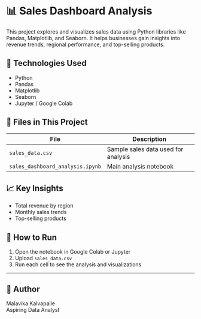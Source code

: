 # 📊 Sales Dashboard Analysis

This project explores and visualizes sales data using Python libraries like Pandas, Matplotlib, and Seaborn. It helps businesses gain insights into revenue trends, regional performance, and top-selling products.

## 🔧 Technologies Used
- Python
- Pandas
- Matplotlib
- Seaborn
- Jupyter / Google Colab

## 📁 Files in This Project
| File | Description |
|------|-------------|
| `sales_data.csv` | Sample sales data used for analysis |
| `sales_dashboard_analysis.ipynb` | Main analysis notebook |

## 📈 Key Insights
- Total revenue by region
- Monthly sales trends
- Top-selling products

## 📂 How to Run
1. Open the notebook in Google Colab or Jupyter
2. Upload `sales_data.csv`
3. Run each cell to see the analysis and visualizations

---

## 📌 Author
Malavika Kalvapalle  
Aspiring Data Analyst  
